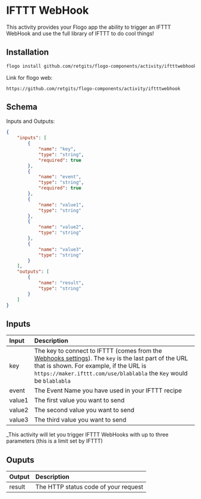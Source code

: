 # IFTTT WebHook
This activity provides your Flogo app the ability to trigger an IFTTT WebHook and use the full library of IFTTT to do cool things!

## Installation

```bash
flogo install github.com/retgits/flogo-components/activity/iftttwebhook
```
Link for flogo web:
```
https://github.com/retgits/flogo-components/activity/iftttwebhook
```

## Schema
Inputs and Outputs:

```json
{
    "inputs": [
        {
            "name": "key",
            "type": "string",
            "required": true
        },
        {
            "name": "event",
            "type": "string",
            "required": true
        },
        {
            "name": "value1",
            "type": "string"
        },
        {
            "name": "value2",
            "type": "string"
        },
        {
            "name": "value3",
            "type": "string"
        }
    ],
    "outputs": [
        {
            "name": "result",
            "type": "string"
        }
    ]
}
```
## Inputs
| Input  | Description                                                                                                          |
|:-------|:---------------------------------------------------------------------------------------------------------------------|
| key    | The key to connect to IFTTT (comes from the [Webhooks settings](https://ifttt.com/services/maker_webhooks/settings)). The `key` is the last part of the URL that is shown. For example, if the URL is `https://maker.ifttt.com/use/blablabla` the `Key` would be `blablabla` |
| event  | The Event Name you have used in your IFTTT recipe                                                                    |
| value1 | The first value you want to send                                                                                     |
| value2 | The second value you want to send                                                                                    |
| value3 | The third value you want to send                                                                                     |

_This activity will let you trigger IFTTT WebHooks with up to three parameters (this is a limit set by IFTTT)

## Ouputs
| Output      | Description                          |
|:------------|:-------------------------------------|
| result      | The HTTP status code of your request |